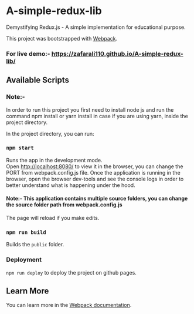 # A-simple-redux-lib
Demystifying Redux.js - A simple implementation for educational purpose.

This project was bootstrapped with [Webpack](https://webpack.js.org/).

### For live demo:- https://zafarali110.github.io/A-simple-redux-lib/ 
## Available Scripts

### Note:- 
In order to run this project you first need to install node js and run the command npm install or yarn install in case if you are using yarn, inside the project directory.
 
In the project directory, you can run:

### `npm start`

Runs the app in the development mode.<br />
Open [http://localhost:8080/](http://localhost:8080/) to view it in the browser, you can change the PORT from webpack.config.js file.
Once the application is running in the browser, open the browser dev-tools and see the console logs in order to better understand what is happening under the hood.

#### Note:- This application contains multiple source folders, you can change the source folder path from webpack.config.js

The page will reload if you make edits.<br />

### `npm run build`

Builds the `public` folder.<br />

### Deployment
`npm run deploy` to deploy the project on github pages.

## Learn More

You can learn more in the [Webpack documentation](https://webpack.js.org/concepts/).


